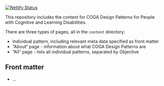 [![Netlify Status](https://api.netlify.com/api/v1/badges/ef0441b4-e316-47ea-9961-e769a5c4407e/deploy-status)](https://app.netlify.com/sites/wai-resource-template/deploys)

This repository includes the content for COGA Design Patterns for People with Cognitive and Learning Disabilities.

There are three types of pages, all in the `content` directory:

* Individual pattern, including relevant meta data specified as front matter
* “About“ page - information about what COGA Design Patterns are
* “All” page - lists all individual patterns, separated by Objective

## Front matter

* …
